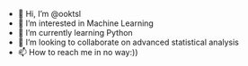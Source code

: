 - 👋 Hi, I’m @ooktsl
- 👀 I’m interested in Machine Learning
- 🌱 I’m currently learning Python
- 💞️ I’m looking to collaborate on advanced statistical analysis
- 📫 How to reach me in no way:))

<!---
ooktsl/ooktsl is a ✨ special ✨ repository because its `README.md` (this file) appears on your GitHub profile.
You can click the Preview link to take a look at your changes.
--->
